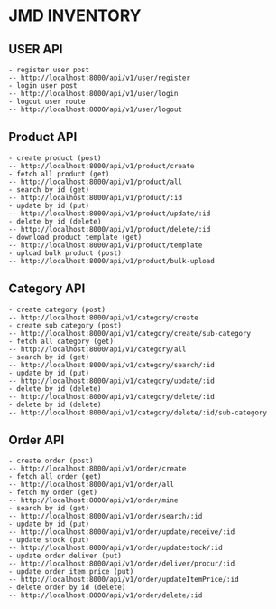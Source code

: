 # JMD INVENTORY 

## USER API
    - register user post
    -- http://localhost:8000/api/v1/user/register
    - login user post
    -- http://localhost:8000/api/v1/user/login
    - logout user route
    -- http://localhost:8000/api/v1/user/logout

## Product API
    - create product (post)
    -- http://localhost:8000/api/v1/product/create
    - fetch all product (get)
    -- http://localhost:8000/api/v1/product/all
    - search by id (get)
    -- http://localhost:8000/api/v1/product/:id
    - update by id (put)
    -- http://localhost:8000/api/v1/product/update/:id
    - delete by id (delete)
    -- http://localhost:8000/api/v1/product/delete/:id
    - download product template (get)
    -- http://localhost:8000/api/v1/product/template
    - upload bulk product (post)
    -- http://localhost:8000/api/v1/product/bulk-upload

## Category API
    - create category (post)
    -- http://localhost:8000/api/v1/category/create
    - create sub category (post)
    -- http://localhost:8000/api/v1/category/create/sub-category
    - fetch all category (get)
    -- http://localhost:8000/api/v1/category/all
    - search by id (get)
    -- http://localhost:8000/api/v1/category/search/:id
    - update by id (put)
    -- http://localhost:8000/api/v1/category/update/:id
    - delete by id (delete)
    -- http://localhost:8000/api/v1/category/delete/:id
    - delete by id (delete)
    -- http://localhost:8000/api/v1/category/delete/:id/sub-category

## Order API
    - create order (post)
    -- http://localhost:8000/api/v1/order/create
    - fetch all order (get)
    -- http://localhost:8000/api/v1/order/all
    - fetch my order (get)
    -- http://localhost:8000/api/v1/order/mine
    - search by id (get)
    -- http://localhost:8000/api/v1/order/search/:id
    - update by id (put)
    -- http://localhost:8000/api/v1/order/update/receive/:id
    - update stock (put)
    -- http://localhost:8000/api/v1/order/updatestock/:id
    - update order deliver (put)
    -- http://localhost:8000/api/v1/order/deliver/procur/:id
    - update order item price (put)
    -- http://localhost:8000/api/v1/order/updateItemPrice/:id
    - delete order by id (delete)
    -- http://localhost:8000/api/v1/order/delete/:id
 